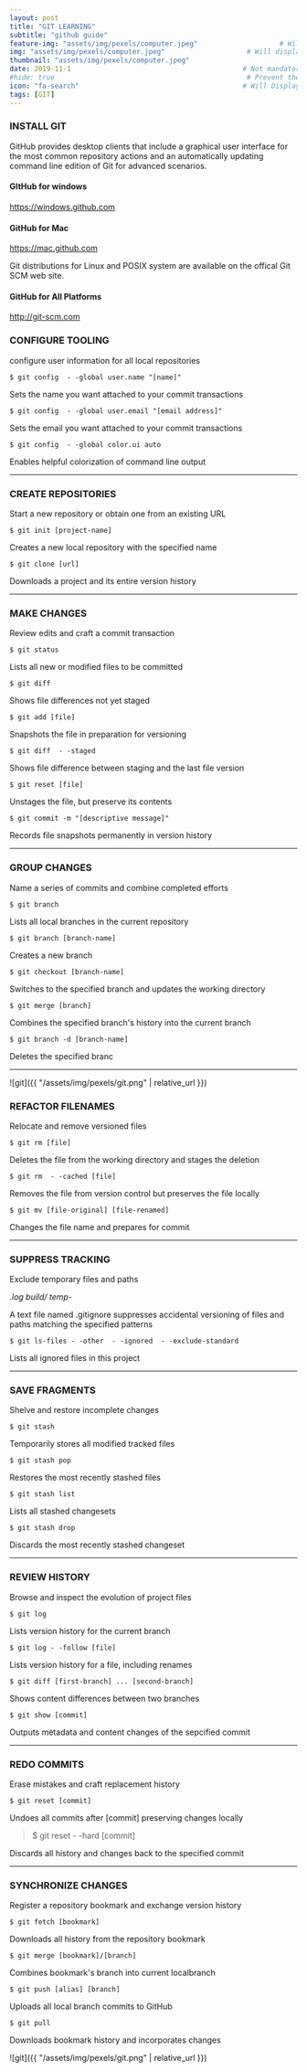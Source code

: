 ```yaml
---
layout: post
title: "GIT LEARNING" 
subtitle: "github guide"   
feature-img: "assets/img/pexels/computer.jpeg"                    # Will display the image in the post
img: "assets/img/pexels/computer.jpeg"                    # Will display the image in the portfolio page
thumbnail: "assets/img/pexels/computer.jpeg"
date: 2019-11-1                                          # Not mandatory, however needs to be in date format to display the date
#hide: true                                               # Prevent the page title to appear in the navbar
icon: "fa-search"                                        # Will Display only the fontawesome icon (here: fa-search) and not the title
tags: [GIT]
---
```




### INSTALL GIT

GitHub provides desktop clients that include a graphical user interface for the most common repository actions and an automatically updating command line edition of Git for advanced scenarios.

#### GItHub for windows
<https://windows.github.com>

#### GitHub for Mac
<https://mac.github.com>

Git distributions for Linux and POSIX system are  available on the offical Git SCM web site.
    
    
#### GitHub for All Platforms
<http://git-scm.com>

### CONFIGURE TOOLING 
configure user information for all local repositories

```
$ git config  - -global user.name "[name]"

```

Sets the name you want attached to your commit transactions

```
$ git config  - -global user.email "[email address]"

```
Sets the email you want attached to your commit transactions


```
$ git config  - -global color.ui auto

```
Enables helpful colorization of command line output

******

### CREATE REPOSITORIES
Start a new repository or obtain one from an existing URL


```
$ git init [project-name]

```
Creates a new local repository with the specified name


```
$ git clone [url]

```
Downloads a project and its entire version history

******

### MAKE CHANGES
Review edits and craft a commit transaction


```
$ git status

```
Lists all new or modified files to be committed


```
$ git diff

```
Shows file differences not yet staged


```
$ git add [file]

```

Snapshots the file in preparation for versioning


```
$ git diff  - -staged

```

Shows file difference between staging and the last file version


```
$ git reset [file]

```

Unstages the file, but preserve its contents


```
$ git commit -m "[descriptive message]"

```

Records file snapshots permanently in version history

*****


### GROUP CHANGES
Name a series of commits and combine completed efforts


```
$ git branch

```

Lists all local branches in the current repository


```
$ git branch [branch-name]

```

Creates a new branch 


```
$ git checkout [branch-name]

```

Switches to the specified branch and updates the working directory


```
$ git merge [branch]

```

Combines the specified branch's history into the current branch


```
$ git branch -d [branch-name]

```

Deletes the specified branc

******

![git]({{ "/assets/img/pexels/git.png" | relative_url }})

### REFACTOR FILENAMES
Relocate and remove versioned files


```
$ git rm [file]

```

Deletes the file from the working directory and stages the deletion


```
$ git rm  - -cached [file]

```

Removes the file from version control but preserves the file locally


```
$ git mv [file-original] [file-renamed]

```

Changes the file name and prepares for commit

******

### SUPPRESS TRACKING
Exclude temporary files and paths

*.log
build/
temp-*

A text file named .gitignore suppresses accidental versioning of files and paths matching the specified patterns


```
$ git ls-files - -other  - -ignored  - -exclude-standard

```

Lists all ignored files in this project

******

### SAVE FRAGMENTS
Shelve and restore incomplete changes


```
$ git stash

```

Temporarily stores all modified tracked files


```
$ git stash pop

```

Restores the most recently stashed files


```
$ git stash list

```

Lists all stashed changesets



```
$ git stash drop

```

Discards the most recently stashed changeset

******

### REVIEW HISTORY
Browse and inspect the evolution of project files


```
$ git log

```
Lists version history for the current branch


```
$ git log - -follow [file]

```

Lists version history for a file, including renames


```
$ git diff [first-branch] ... [second-branch]

```

Shows content differences between two branches


```
$ git show [commit]

```

Outputs metadata and content changes of the sepcified commit

******


### REDO COMMITS
Erase mistakes and craft replacement history


```
$ git reset [commit]

```

Undoes all commits after [commit] preserving changes locally

> $ git reset - -hard [commit]  

Discards all history and changes back to the specified commit

******

### SYNCHRONIZE CHANGES
Register a repository bookmark and exchange version history


```
$ git fetch [bookmark]

```
Downloads all history from the repository bookmark


```
$ git merge [bookmark]/[branch]

```

Combines bookmark's branch into current localbranch


```
$ git push [alias] [branch]

```

Uploads all local branch commits to GitHub


```
$ git pull

```

Downloads bookmark history and incorporates changes

![git]({{ "/assets/img/pexels/git.png" | relative_url }})

  
  


